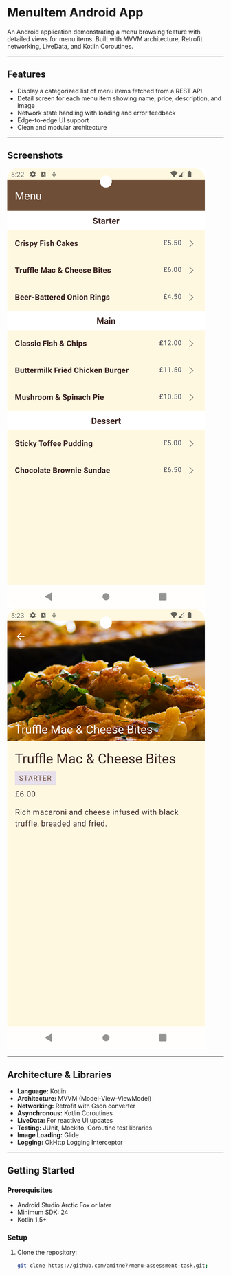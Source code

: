 # MenuItem Android App

An Android application demonstrating a menu browsing feature with detailed views for menu items. Built with MVVM architecture, Retrofit networking, LiveData, and Kotlin Coroutines.

---

## Features

- Display a categorized list of menu items fetched from a REST API
- Detail screen for each menu item showing name, price, description, and image
- Network state handling with loading and error feedback
- Edge-to-edge UI support
- Clean and modular architecture

---

## Screenshots
![Menu List Screen](screenshots/menu_list.png)
![Menu Detail Screen](screenshots/item_detail.png)

---

## Architecture & Libraries

- **Language:** Kotlin
- **Architecture:** MVVM (Model-View-ViewModel)
- **Networking:** Retrofit with Gson converter
- **Asynchronous:** Kotlin Coroutines
- **LiveData:** For reactive UI updates
- **Testing:** JUnit, Mockito, Coroutine test libraries
- **Image Loading:** Glide
- **Logging:** OkHttp Logging Interceptor

---

## Getting Started

### Prerequisites

- Android Studio Arctic Fox or later
- Minimum SDK: 24
- Kotlin 1.5+

### Setup

1. Clone the repository:
   ```bash
   git clone https://github.com/amitne7/menu-assessment-task.git;
   ```